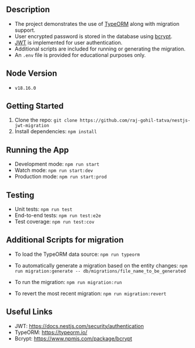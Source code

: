 ## Description

- The project demonstrates the use of [TypeORM](https://typeorm.io/) along with migration support.
- User encrypted password is stored in the database using [bcrypt](https://www.npmjs.com/package/bcrypt).
- [JWT](https://jwt.io/) is implemented for user authentication.
- Additional scripts are included for running or generating the migration.
- An `.env` file is provided for educational purposes only.

## Node Version

- `v18.16.0`

## Getting Started

1. Clone the repo: `git clone https://github.com/raj-gohil-tatva/nestjs-jwt-migration`
2. Install dependencies: `npm install`

## Running the App

- Development mode: `npm run start`
- Watch mode: `npm run start:dev`
- Production mode: `npm run start:prod`

## Testing

- Unit tests: `npm run test`
- End-to-end tests: `npm run test:e2e`
- Test coverage: `npm run test:cov`

## Additional Scripts for migration

- To load the TypeORM data source: `npm run typeorm`

- To automatically generate a migration based on the entity changes: `npm run migration:generate -- db/migrations/file_name_to_be_generated`

- To run the migration: `npm run migration:run`

- To revert the most recent migration: `npm run migration:revert`

## Useful Links

- JWT: https://docs.nestjs.com/security/authentication
- TypeORM: https://typeorm.io/
- Bcrypt: https://www.npmjs.com/package/bcrypt
